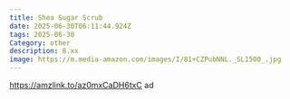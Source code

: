 ```yaml
---
title: Shea Sugar Scrub
date: 2025-06-30T06:11:44.924Z
tags: 2025-06-30
Category: other
description: 8.xx
image: https://m.media-amazon.com/images/I/81+CZPubNNL._SL1500_.jpg
---
```

https://amzlink.to/az0mxCaDH6txC ad